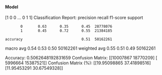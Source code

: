 #### Model
[1 0 0 ... 0 1 1]
Classification Report:
              precision    recall  f1-score   support

           0       0.63      0.35      0.45  28778076
           1       0.45      0.72      0.55  21384185

    accuracy                           0.51  50162261
   macro avg       0.54      0.53      0.50  50162261
weighted avg       0.55      0.51      0.49  50162261

Accuracy: 0.5062648192831659
Confusion Matrix:
[[10007867 18770209]
 [ 5996664 15387521]]
Confusion Matrix (%):
[[19.95098865 37.41898516]
 [11.95453291 30.67549328]]
